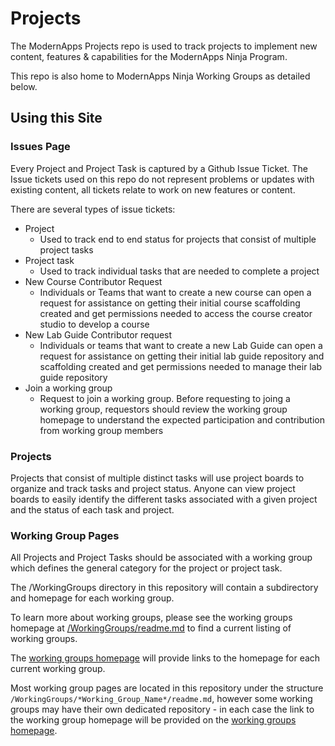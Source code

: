 # Projects
The ModernApps Projects repo is used to track projects to implement new content, features & capabilities for the ModernApps Ninja Program. 

This repo is also home to ModernApps Ninja Working Groups as detailed below.

## Using this Site

### Issues Page

Every Project and Project Task is captured by a Github Issue Ticket. The Issue tickets used on this repo do not represent problems or updates with existing content, all tickets relate to work on new features or content. 

There are several types of issue tickets:

- Project
  - Used to track end to end status for projects that consist of multiple project tasks
- Project task
  - Used to track individual tasks that are needed to complete a project
- New Course Contributor Request
  - Individuals or Teams that want to create a new course can open a request for assistance on getting their initial course scaffolding created and get permissions needed to access the course creator studio to develop a course
- New Lab Guide Contributor request
  - Individuals or teams that want to create a new Lab Guide can open a request for assistance on getting their initial lab guide repository and scaffolding created and get permissions needed to manage their lab guide repository
- Join a working group
  - Request to join a working group. Before requesting to joing a working group, requestors should review the working group homepage to understand the expected participation and contribution from working group members
  
### Projects
 
Projects that consist of multiple distinct tasks will use project boards to organize and track tasks and project status. Anyone can view project boards to easily identify the different tasks associated with a given project and the status of each task and project. 
 
### Working Group Pages
 
All Projects and Project Tasks should be associated with a working group which defines the general category for the project or project task.
 
The /WorkingGroups directory in this repository will contain a subdirectory and homepage for each working group. 
 
To learn more about working groups, please see the working groups homepage at [/WorkingGroups/readme.md](./WorkingGroups/readme.md) to find a current listing of working groups. 
 
The [working groups homepage](./WorkingGroups/readme.md) will provide links to the homepage for each current working group. 

Most working group pages are located in this repository under the structure `/WorkingGroups/*Working_Group_Name*/readme.md`, however some working groups may have their own dedicated repository - in each case the link to the working group homepage will be provided on the [working groups homepage](./WorkingGroups/readme.md).
